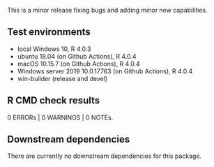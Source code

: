 This is a minor release fixing bugs and adding minor new capabilities.

## Test environments
* local Windows 10, R 4.0.3
* ubuntu 18.04 (on Github Actions), R 4.0.4
* macOS 10.15.7 (on Github Actions), R 4.0.4
* Windows server 2019 10.0.17763 (on Github Actions), R 4.0.4
* win-builder (release and devel)

## R CMD check results
0 ERRORs | 0 WARNINGS | 0 NOTEs.

## Downstream dependencies
There are currently no downstream dependencies for this package.
